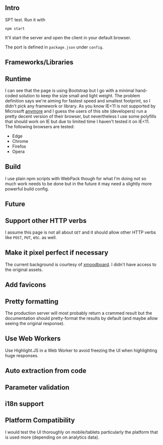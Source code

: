 Intro
-----

SPT test. Run it with 

```
npm start
```

It'll start the server and open the client in your default browser.

The port is defined in `package.json` under `config`.

Frameworks/Libraries
--------------------

## Runtime

I can see that the page is using Bootstrap but I go with a minimal
hand-coded solution to keep the size small and light weight.
The problem definition says we're aiming for fastest speed and smallest
footprint, so I didn't pick any framework or library.
As you know IE<11 is not supported by Microsoft [anymore](https://www.microsoft.com/en-us/WindowsForBusiness/End-of-IE-support)
and I guess the users of this site (developers) run a pretty decent version
of their browser, but nevertheless I use some polyfills that should work on IE
but due to limited time I haven't tested it on IE<11.
The following browsers are tested:

* Edge
* Chrome
* Firefox
* Opera

## Build

I use plain npm scripts with WebPack though for what I'm doing not so
much work needs to be done but in the future it may need a slightly more
powerful build config.

Future
------

## Support other HTTP verbs

I assume this page is not all about `GET` and it should allow other
HTTP verbs like `POST`, `PUT`, etc. as well.

## Make it pixel perfect if necessary

The current background is courtesy of [xmoodboard](http://xmoodboard.tumblr.com/post/120765332819).
I didn't have access to the original assets.

## Add favicons

## Pretty formatting

The production server will most probably return a crammed result but the
documentation should pretty-format the results by default (and maybe allow
seeing the original response).

## Use Web Workers

Use Highlight.JS in a Web Worker to avoid freezing the UI when highlighting
huge responses.

## Auto extraction from code

## Parameter validation

## i18n support

## Platform Compatibility

I would test the UI thoroughly on mobile/tablets particularly the platform
that is used more (depending on on analytics data).

